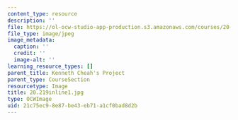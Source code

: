 ```yaml
---
content_type: resource
description: ''
file: https://ol-ocw-studio-app-production.s3.amazonaws.com/courses/20-219-becoming-the-next-bill-nye-writing-and-hosting-the-educational-show-january-iap-2015/21c75ec98e87be43eb71a1cf0bad8d2b_20.219inline1.jpg
file_type: image/jpeg
image_metadata:
  caption: ''
  credit: ''
  image-alt: ''
learning_resource_types: []
parent_title: Kenneth Cheah's Project
parent_type: CourseSection
resourcetype: Image
title: 20.219inline1.jpg
type: OCWImage
uid: 21c75ec9-8e87-be43-eb71-a1cf0bad8d2b
---
```

